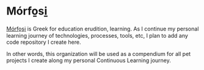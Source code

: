 # Mórfo̱si̱
[Mórfo̱si̱](https://en.wiktionary.org/wiki/μόρφωση) is Greek for education erudition, learning. As I continue my personal learning journey of technologies, processes, tools, etc, I plan to add any code repository I create here. 

In other words, this organization will be used as a compendium for all pet projects I create along my personal Continuous Learning journey.
